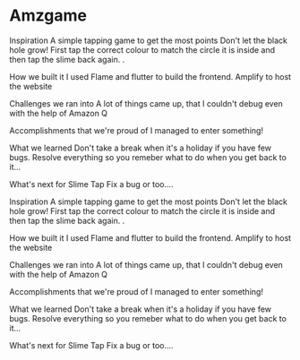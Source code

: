 # Amzgame

Inspiration
A simple tapping game to get the most points Don't let the black hole grow! First tap the correct colour to match the circle it is inside and then tap the slime back again. .

How we built it
I used Flame and flutter to build the frontend. Amplify to host the website

Challenges we ran into
A lot of things came up, that I couldn't debug even with the help of Amazon Q

Accomplishments that we're proud of
I managed to enter something!

What we learned
Don't take a break when it's a holiday if you have few bugs. Resolve everything so you remeber what to do when you get back to it...

What's next for Slime Tap
Fix a bug or too....

Inspiration
A simple tapping game to get the most points Don't let the black hole grow! First tap the correct colour to match the circle it is inside and then tap the slime back again. .

How we built it
I used Flame and flutter to build the frontend. Amplify to host the website

Challenges we ran into
A lot of things came up, that I couldn't debug even with the help of Amazon Q

Accomplishments that we're proud of
I managed to enter something!

What we learned
Don't take a break when it's a holiday if you have few bugs. Resolve everything so you remeber what to do when you get back to it...

What's next for Slime Tap
Fix a bug or too....

